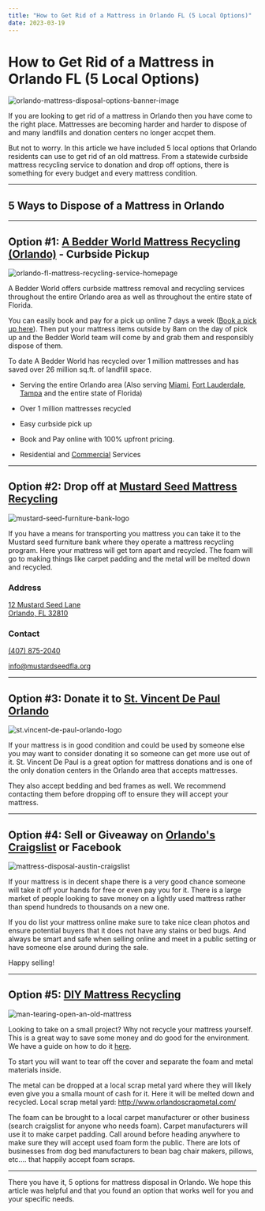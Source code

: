 ```yaml
---
title: "How to Get Rid of a Mattress in Orlando FL (5 Local Options)"
date: 2023-03-19
---
```


# How to Get Rid of a Mattress in Orlando FL (5 Local Options)

![orlando-mattress-disposal-options-banner-image](images/Most-Attractive-Youtube-Thumbnail-2023-03-19T094027.087-1024x576.png)

If you are looking to get rid of a mattress in Orlando then you have come to the right place. Mattresses are becoming harder and harder to dispose of and many landfills and donation centers no longer accpet them.

But not to worry. In this article we have included 5 local options that Orlando residents can use to get rid of an old mattress. From a statewide curbside mattress recycling service to donation and drop off options, there is something for every budget and every mattress condition.

* * *

## 5 Ways to Dispose of a Mattress in Orlando

* * *

## Option #1: [A Bedder World Mattress Recycling (Orlando)](https://www.abedderworld.com/Orlando-FL) - Curbside Pickup

![orlando-fl-mattress-recycling-service-homepage](images/Screen-Shot-2023-03-19-at-9.11.08-AM-1024x560.png)

A Bedder World offers curbside mattress removal and recycling services throughout the entire Orlando area as well as throughout the entire state of Florida.

You can easily book and pay for a pick up online 7 days a week ([Book a pick up here](https://www.abedderworld.com/book-online/)). Then put your mattress items outside by 8am on the day of pick up and the Bedder World team will come by and grab them and responsibly dispose of them.

To date A Bedder World has recycled over 1 million mattresses and has saved over 26 million sq.ft. of landfill space.

- Serving the entire Orlando area (Also serving [Miami](https://www.abedderworld.com/how-to-get-rid-of-a-mattress-in-miami-6-local-options.html/), [Fort Lauderdale](https://www.abedderworld.com/fort-lauderdale-mattress-disposal.html/), [Tampa](https://www.abedderworld.com/get-rid-of-a-mattress-in-tampa-bay-5-local-options.html/) and the entire state of Florida)

- Over 1 million mattresses recycled

- Easy curbside pick up

- Book and Pay online with 100% upfront pricing.

- Residential and [Commercial](https://www.abedderworld.com/commercial/) Services

* * *

## Option #2: Drop off at [Mustard Seed Mattress Recycling](https://mustardseedfla.org/services/mattress-recycling/)

![mustard-seed-furniture-bank-logo](images/TMS-Logo-Horiz-Color-1024x381.png)

If you have a means for transporting you mattress you can take it to the Mustard seed furniture bank where they operate a mattress recycling program. Here your mattress will get torn apart and recycled. The foam will go to making things like carpet padding and the metal will be melted down and recycled.

### Address

[12 Mustard Seed Lane  
Orlando, FL 32810](https://www.google.com/maps/place/The+Mustard+Seed+of+Central+Florida/@28.617197,-81.3985901,15z/data=!4m5!3m4!1s0x0:0x433594e734fd1ca0!8m2!3d28.617197!4d-81.3985901)  

### Contact

[(407) 875-2040](tel:\(407\)%20875-2040)

[info@mustardseedfla.org](mailto:info@mustardseedfla.org)

* * *

## Option #3: Donate it to [St. Vincent De Paul Orlando](https://www.svdporlando.org/-how-to-donate-items.html)

![st.vincent-de-paul-orlando-logo](images/b31e1e853f511cd0ceb2e35c59b357bd.jpeg)

If your mattress is in good condition and could be used by someone else you may want to consider donating it so someone can get more use out of it. St. Vincent De Paul is a great option for mattress donations and is one of the only donation centers in the Orlando area that accepts mattresses.

They also accept bedding and bed frames as well. We recommend contacting them before dropping off to ensure they will accept your mattress.

* * *

## Option #4: Sell or Giveaway on [Orlando's Craigslist](https://orlando.craigslist.org/) or Facebook

![mattress-disposal-austin-craigslist](images/Screen-Shot-2019-12-11-at-8.06.07-AM-edited.png)

If your mattress is in decent shape there is a very good chance someone will take it off your hands for free or even pay you for it. There is a large market of people looking to save money on a lightly used mattress rather than spend hundreds to thousands on a new one.

If you do list your mattress online make sure to take nice clean photos and ensure potential buyers that it does not have any stains or bed bugs. And always be smart and safe when selling online and meet in a public setting or have someone else around during the sale.

Happy selling!

* * *

## Option #5: [DIY Mattress Recycling](https://www.abedderworld.com/how-to-recycle-a-mattress/)

![man-tearing-open-an-old-mattress](images/Screen-Shot-2019-04-08-at-1.56.55-PM-1024x572.webp)

Looking to take on a small project? Why not recycle your mattress yourself. This is a great way to save some money and do good for the environment. We have a guide on how to do it [here](https://www.abedderworld.com/how-to-recycle-a-mattress/).

To start you will want to tear off the cover and separate the foam and metal materials inside.

The metal can be dropped at a local scrap metal yard where they will likely even give you a smalla mount of cash for it. Here it will be melted down and recycled. Local scrap metal yard: http://www.orlandoscrapmetal.com/

The foam can be brought to a local carpet manufacturer or other business (search craigslist for anyone who needs foam). Carpet manufacturers will use it to make carpet padding. Call around before heading anywhere to make sure they will accept used foam form the public. There are lots of businesses from dog bed manufacturers to bean bag chair makers, pillows, etc.... that happily accept foam scraps.

* * *

There you have it, 5 options for mattress disposal in Orlando. We hope this article was helpful and that you found an option that works well for you and your specific needs.
